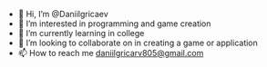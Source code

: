 - 👋 Hi, I’m @Daniilgricaev
- 👀 I’m interested in programming and game creation
- 🌱 I’m currently learning in college
- 💞️ I’m looking to collaborate on in creating a game or application
- 📫 How to reach me daniilgricarv805@gmail.com

<!---
Daniilgricaev/Daniilgricaev is a ✨ special ✨ repository because its `README.md` (this file) appears on your GitHub profile.
You can click the Preview link to take a look at your changes.
--->
